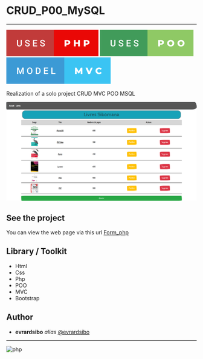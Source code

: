 # CRUD_P00_MySQL

<hr>

![Preview](public/img/uses-php.svg)
![Preview](public/img/uses-poo.svg)
![Preview](public/img/model-mvc.svg)

Realization of a solo project CRUD MVC POO MSQL

![Preview](public/img/crud.png)

## See the project

You can view the web page via this url [Form_php](https://livresibo.000webhostapp.com/)

## Library / Toolkit
* Html
* Css
* Php
* POO
* MVC
* Bootstrap


## Author

* **evrardsibo** _alias_ [@evrardsibo](https://github.com/evrardsibo)


<hr>

![php](https://media.giphy.com/media/fYk85LpbDZb1PBtBxx/giphy.gif)
